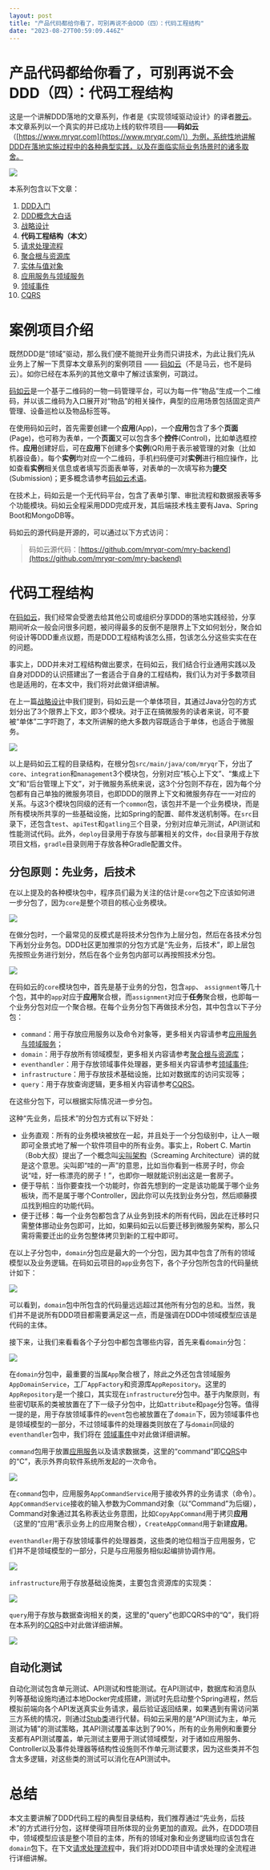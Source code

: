 ```yaml
---
layout: post
title: "产品代码都给你看了，可别再说不会DDD（四）：代码工程结构"
date: "2023-08-27T00:59:09.446Z"
---
```

产品代码都给你看了，可别再说不会DDD（四）：代码工程结构
=============================

这是一个讲解DDD落地的文章系列，作者是《实现领域驱动设计》的译者[滕云](https://www.cnblogs.com/davenkin/)。本文章系列以一个真实的并已成功上线的软件项目——**码如云**（[https://www.mryqr.com](https://www.mryqr.com/)）为例，系统性地讲解DDD在落地实施过程中的各种典型实践，以及在面临实际业务场景时的诸多取舍。

![](https://docs.mryqr.com/images/118-it/ddd/ddd.png)

本系列包含以下文章：

1.  [DDD入门](https://docs.mryqr.com/ddd-introduction)
2.  [DDD概念大白话](https://docs.mryqr.com/ddd-in-plain-words)
3.  [战略设计](https://docs.mryqr.com/ddd-strategic-design)
4.  **代码工程结构（本文）**
5.  [请求处理流程](https://docs.mryqr.com/ddd-request-process-flow)
6.  [聚合根与资源库](https://docs.mryqr.com/ddd-aggregate-root-and-repository)
7.  [实体与值对象](https://docs.mryqr.com/ddd-entity-and-value-object)
8.  [应用服务与领域服务](https://docs.mryqr.com/ddd-application-service-and-domain-service)
9.  [领域事件](https://docs.mryqr.com/ddd-domain-events)
10.  [CQRS](https://docs.mryqr.com/ddd-cqrs)

案例项目介绍
======

既然DDD是“领域”驱动，那么我们便不能抛开业务而只讲技术，为此让我们先从业务上了解一下贯穿本文章系列的案例项目 —— [码如云](https://www.mryqr.com/)（不是马云，也不是码云）。如你已经在本系列的其他文章中了解过该案例，可跳过。

[码如云](https://www.mryqr.com/)是一个基于二维码的一物一码管理平台，可以为每一件“物品”生成一个二维码，并以该二维码为入口展开对“物品”的相关操作，典型的应用场景包括固定资产管理、设备巡检以及物品标签等。

在使用码如云时，首先需要创建一个**应用**(App)，一个**应用**包含了多个**页面**(Page)，也可称为表单，一个**页面**又可以包含多个**控件**(Control)，比如单选框控件。**应用**创建好后，可在**应用**下创建多个**实例**(QR)用于表示被管理的对象（比如机器设备）。每个**实例**均对应一个二维码，手机扫码便可对**实例**进行相应操作，比如查看**实例**相关信息或者填写页面表单等，对表单的一次填写称为**提交**(Submission)；更多概念请参考[码如云术语](https://docs.mryqr.com/tutorial/terms/)。

在技术上，码如云是一个无代码平台，包含了表单引擎、审批流程和数据报表等多个功能模块。码如云全程采用DDD完成开发，其后端技术栈主要有Java、Spring Boot和MongoDB等。

码如云的源代码是开源的，可以通过以下方式访问：

> 码如云源代码：[https://github.com/mryqr-com/mry-backend](https://github.com/mryqr-com/mry-backend)

代码工程结构
======

在[码如云](https://www.mryqr.com/)，我们经常会受邀去给其他公司或组织分享DDD的落地实践经验，分享期间听众一般会问很多问题，被问得最多的反倒不是限界上下文如何划分，聚合如何设计等DDD重点议题，而是DDD工程结构该怎么搭，包该怎么分这些实实在在的问题。

事实上，DDD并未对工程结构做出要求，在码如云，我们结合行业通用实践以及自身对DDD的认识搭建出了一套适合于自身的工程结构，我们认为对于多数项目也是适用的，在本文中，我们将对此做详细讲解。

在上一篇[战略设计](https://docs.mryqr.com/ddd-strategic-design)中我们提到，码如云是一个单体项目，其通过Java分包的方式划分出了3个限界上下文，即3个模块。对于正在搞微服务的读者来说，可不要被“单体”二字吓跑了，本文所讲解的绝大多数内容既适合于单体，也适合于微服务。

![](https://docs.mryqr.com/images/118-it/ddd/4-1.png)

以上是码如云工程的目录结构，在根分包`src/main/java/com/mryqr`下，分出了`core`、`integration`和`management`3个模块包，分别对应“核心上下文”、“集成上下文”和“后台管理上下文”，对于微服务系统来说，这3个分包则不存在，因为每个分包都有自己单独的微服务项目，也即DDD的限界上下文和微服务存在一一对应的关系。与这3个模块包同级的还有一个`common`包，该包并不是一个业务模块，而是所有模块所共享的一些基础设施，比如Spring的配置、邮件发送机制等。在`src`目录下，还包含`test`、`apiTest`和`gatling`三个目录，分别对应单元测试，API测试和性能测试代码。此外，`deploy`目录用于存放与部署相关的文件，`doc`目录用于存放项目文档，`gradle`目录则用于存放各种Gradle配置文件。

分包原则：先业务，后技术
------------

在以上提及的各种模块包中，程序员们最为关注的估计是`core`包之下应该如何进一步分包了，因为`core`是整个项目的核心业务模块。

![](https://docs.mryqr.com/images/118-it/ddd/4-2.png)

在做分包时，一个最常见的反模式是将技术分包作为上层分包，然后在各技术分包下再划分业务包。DDD社区更加推崇的分包方式是“先业务，后技术”，即上层包先按照业务进行划分，然后在各个业务包内部可以再按照技术分包。

![](https://docs.mryqr.com/images/118-it/ddd/4-3.png)

在码如云的`core`模块包中，首先是基于业务的分包，包含`app`、 `assignment`等几十个包，其中的`app`对应于**应用**聚合根，而`assignment`对应于**任务**聚合根，也即每一个业务分包对应一个聚合根。在每个业务分包下再做技术分包，其中包含以下子分包：

*   `command`：用于存放应用服务以及命令对象等，更多相关内容请参考[应用服务与领域服务](https://docs.mryqr.com/ddd-application-service-and-domain-service)；
*   `domain`：用于存放所有领域模型，更多相关内容请参考[聚合根与资源库](https://docs.mryqr.com/ddd-aggregate-root-and-repository)；
*   `eventhandler`：用于存放领域事件处理器，更多相关内容请参考[领域事件](https://docs.mryqr.com/ddd-domain-events);
*   `infrastructure`：用于存放技术基础设施，比如对数据库的访问实现等；
*   `query`：用于存放查询逻辑，更多相关内容请参考[CQRS](https://docs.mryqr.com/ddd-cqrs)。

在这些分包下，可以根据实际情况进一步分包。

这种“先业务，后技术”的分包方式有以下好处：

*   业务直观：所有的业务模块被放在一起，并且处于一个分包级别中，让人一眼即可全景式地了解一个软件项目中的所有业务。事实上，Robert C. Martin（Bob大叔）提出了一个概念叫[尖叫架构](https://blog.cleancoder.com/uncle-bob/2011/09/30/Screaming-Architecture.html)（Screaming Architecture）讲的就是这个意思。尖叫即“哇的一声”的意思，比如当你看到一栋房子时，你会说“哇，好一栋漂亮的房子！”，也即你一眼就能识别出这是一套房子。
*   便于导航：当你要查找一个功能时，你首先想到的一定是该功能属于哪个业务板块，而不是属于哪个Controller，因此你可以先找到业务分包，然后顺藤摸瓜找到相应的功能代码。
*   便于迁移：每一个业务包都包含了从业务到技术的所有代码，因此在迁移时只需整体挪动业务包即可，比如，如果码如云以后要迁移到微服务架构，那么只需将需要迁出的业务包整体拷贝到新的工程中即可。

在以上子分包中，`domain`分包应是最大的一个分包，因为其中包含了所有的领域模型以及业务逻辑。在码如云项目的`app`业务包下，各个子分包所包含的代码量统计如下：

![](https://docs.mryqr.com/images/118-it/ddd/4-4.png)

可以看到，`domain`包中所包含的代码量远远超过其他所有分包的总和。当然，我们并不是说所有DDD项目都需要满足这一点，而是强调在DDD中领域模型应该是代码的主体。

接下来，让我们来看看各个子分包中都包含哪些内容，首先来看`domain`分包：

![](https://docs.mryqr.com/images/118-it/ddd/4-5.png)

在`domain`分包中，最重要的当属`App`聚合根了，除此之外还包含领域服务`AppDomainService`，工厂`AppFactory`和资源库`AppRepository`。这里的`AppRepository`是一个接口，其实现在`infrastructure`分包中。基于内聚原则，有些密切联系的类被放置在了下一级子分包中，比如`attribute`和`page`分包等。值得一提的是，用于存放领域事件的`event`包也被放置在了`domain`下，因为领域事件也是领域模型的一部分，不过领域事件的处理器类则放在了与`domain`同级的`eventhandler`包中，我们将在 [领域事件](https://docs.mryqr.com/ddd-domain-events)中对此做详细讲解。

`command`包用于放置[应用服务](https://docs.mryqr.com/ddd-application-service-and-domain-service)以及请求数据类，这里的“command”即[CQRS](https://docs.mryqr.com/ddd-cqrs)中的“C”，表示外界向软件系统所发起的一次命令。

![](https://docs.mryqr.com/images/118-it/ddd/4-6.png)

在`command`包中，应用服务`AppCommandService`用于接收外界的业务请求（命令）。`AppCommandService`接收的输入参数为Command对象（以“Command”为后缀），Command对象通过其名称表达业务意图，比如`CopyAppCommand`用于拷贝**应用**（这里的“应用”表示业务上的应用聚合根），`CreateAppCommand`用于新建**应用**。

`eventhandler`用于存放领域事件的处理器类，这些类的地位相当于应用服务，它们并不是领域模型的一部分，只是与应用服务相似起编排协调作用。

![](https://docs.mryqr.com/images/118-it/ddd/4-7.png)

`infrastructure`用于存放基础设施类，主要包含资源库的实现类：

![](https://docs.mryqr.com/images/118-it/ddd/4-8.png)

`query`用于存放与数据查询相关的类，这里的"query"也即CQRS中的“Q”，我们将在本系列的[CQRS](https://docs.mryqr.com/ddd-cqrs)中对此做详细讲解。

![](https://docs.mryqr.com/images/118-it/ddd/4-9.png)

自动化测试
-----

自动化测试包含单元测试、API测试和性能测试。在API测试中，数据库和消息队列等基础设施均通过本地Docker完成搭建，测试时先启动整个Spring进程，然后模拟前端向各个API发送真实业务请求，最后验证返回结果，如果遇到有需访问第三方系统的情况，则通过[Stub类](https://en.wikipedia.org/wiki/Test_stub)进行代替。码如云采用的是“API测试为主，单元测试为辅”的测试策略，其API测试覆盖率达到了90%，所有的业务用例和重要分支都有API测试覆盖，单元测试主要用于测试领域模型，对于诸如应用服务、Controller以及事件处理器等结构性设施则不作单元测试要求，因为这些类并不包含太多逻辑，对这些类的测试可以消化在API测试中。

总结
==

本文主要讲解了DDD代码工程的典型目录结构，我们推荐通过“先业务，后技术”的方式进行分包，这样使得项目所体现的业务更加的直观。此外，在DDD项目中，领域模型应该是整个项目的主体，所有的领域对象和业务逻辑均应该包含在`domain`包下。在下文[请求处理流程](https://docs.mryqr.com/ddd-request-process-flow)中，我们将对DDD项目中请求处理的全流程进行详细讲解。